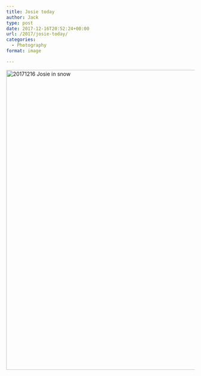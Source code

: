 ```yaml
---
title: Josie today
author: Jack
type: post
date: 2017-12-16T20:52:24+00:00
url: /2017/josie-today/
categories:
  - Photography
format: image

---
```

<img src="/wp-content/uploads/2017/12/20171216_Josie-in-snow.jpg" alt="20171216 Josie in snow" title="20171216_Josie in snow.jpg" border="0" width="1200" height="800" />
